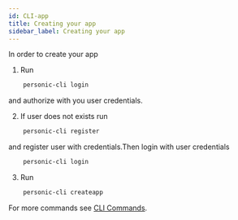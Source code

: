 ```yaml
---
id: CLI-app
title: Creating your app
sidebar_label: Creating your app
---
```


In order to create your app 
1. Run 
```bash
    personic-cli login
```
and authorize with you user credentials.

2. If user does not exists run
```bash
    personic-cli register
```
and register user with credentials.Then login with user credentials
```bash
    personic-cli login
```

3. Run 
```bash
    personic-cli createapp
```

For more commands see [CLI Commands](CLI.md). 
